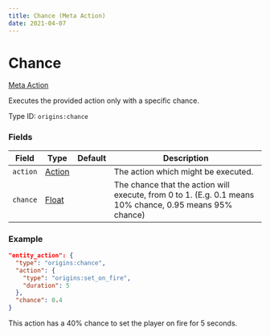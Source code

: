 ```yaml
---
title: Chance (Meta Action)
date: 2021-04-07
---
```


# Chance

[Meta Action](../meta_actions.md)

Executes the provided action only with a specific chance.

Type ID: `origins:chance`

### Fields

Field  | Type | Default | Description
-------|------|---------|-------------
`action` | [Action](../actions.md) | | The action which might be executed.
`chance` | [Float](../data_types/float.md) | | The chance that the action will execute, from 0 to 1. (E.g. 0.1 means 10% chance, 0.95 means 95% chance)

### Example

```json
"entity_action": {
  "type": "origins:chance",
  "action": {
    "type": "origins:set_on_fire",
    "duration": 5
  },
  "chance": 0.4
}
```

This action has a 40% chance to set the player on fire for 5 seconds.
